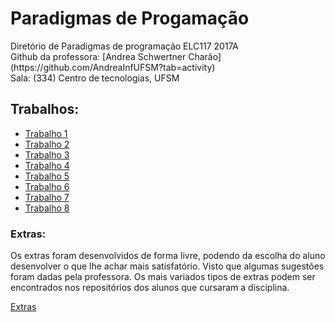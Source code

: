 # Paradigmas de Progamação
<p>
Diretório de Paradigmas de programação ELC117 2017A <br>
Github da professora: [Andrea Schwertner Charão](https://github.com/AndreaInfUFSM?tab=activity) <br>
Sala: (334) Centro de tecnologias, UFSM
</p>

## Trabalhos:
- [Trabalho 1](https://github.com/Shurtugall/Paradigmas/tree/master/T1) <br>
- [Trabalho 2](https://github.com/Shurtugall/Paradigmas/tree/master/t2) <br>
- [Trabalho 3](https://github.com/Shurtugall/Paradigmas/tree/master/t3) <br>
- [Trabalho 4](https://github.com/Shurtugall/Paradigmas/tree/master/t4) <br>
- [Trabalho 5](https://github.com/Shurtugall/Paradigmas/tree/master/t5) <br>
- [Trabalho 6](https://github.com/Shurtugall/Paradigmas/tree/master/t6) <br>
- [Trabalho 7](https://github.com/Shurtugall/Paradigmas/tree/master/t7) <br>
- [Trabalho 8](https://github.com/Shurtugall/Paradigmas/tree/master/t8) <br>


### Extras:

Os extras foram desenvolvidos de forma livre, podendo da escolha do aluno desenvolver o que lhe achar mais satisfatório. Visto
que algumas sugestões foram dadas pela professora. Os mais variados tipos de extras podem ser encontrados nos repositórios
dos alunos que cursaram a disciplina.

[Extras](https://github.com/Shurtugall/Paradigmas/tree/master/extras) <br>


